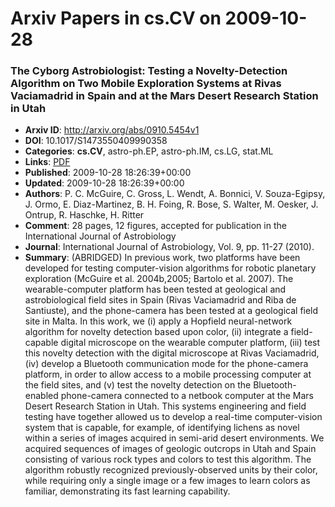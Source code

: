 # Arxiv Papers in cs.CV on 2009-10-28
### The Cyborg Astrobiologist: Testing a Novelty-Detection Algorithm on Two Mobile Exploration Systems at Rivas Vaciamadrid in Spain and at the Mars Desert Research Station in Utah
- **Arxiv ID**: http://arxiv.org/abs/0910.5454v1
- **DOI**: 10.1017/S1473550409990358
- **Categories**: **cs.CV**, astro-ph.EP, astro-ph.IM, cs.LG, stat.ML
- **Links**: [PDF](http://arxiv.org/pdf/0910.5454v1)
- **Published**: 2009-10-28 18:26:39+00:00
- **Updated**: 2009-10-28 18:26:39+00:00
- **Authors**: P. C. McGuire, C. Gross, L. Wendt, A. Bonnici, V. Souza-Egipsy, J. Ormo, E. Diaz-Martinez, B. H. Foing, R. Bose, S. Walter, M. Oesker, J. Ontrup, R. Haschke, H. Ritter
- **Comment**: 28 pages, 12 figures, accepted for publication in the International
  Journal of Astrobiology
- **Journal**: International Journal of Astrobiology, Vol. 9, pp. 11-27 (2010).
- **Summary**: (ABRIDGED) In previous work, two platforms have been developed for testing computer-vision algorithms for robotic planetary exploration (McGuire et al. 2004b,2005; Bartolo et al. 2007). The wearable-computer platform has been tested at geological and astrobiological field sites in Spain (Rivas Vaciamadrid and Riba de Santiuste), and the phone-camera has been tested at a geological field site in Malta. In this work, we (i) apply a Hopfield neural-network algorithm for novelty detection based upon color, (ii) integrate a field-capable digital microscope on the wearable computer platform, (iii) test this novelty detection with the digital microscope at Rivas Vaciamadrid, (iv) develop a Bluetooth communication mode for the phone-camera platform, in order to allow access to a mobile processing computer at the field sites, and (v) test the novelty detection on the Bluetooth-enabled phone-camera connected to a netbook computer at the Mars Desert Research Station in Utah. This systems engineering and field testing have together allowed us to develop a real-time computer-vision system that is capable, for example, of identifying lichens as novel within a series of images acquired in semi-arid desert environments. We acquired sequences of images of geologic outcrops in Utah and Spain consisting of various rock types and colors to test this algorithm. The algorithm robustly recognized previously-observed units by their color, while requiring only a single image or a few images to learn colors as familiar, demonstrating its fast learning capability.



